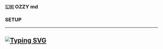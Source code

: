 ### 🇱🇰 OZZY md
### SETUP
---
## [![Typing SVG](https://readme-typing-svg.herokuapp.com?font=Rockstar-ExtraBold&color=F00&lines=WELCOME+TO+OZZY+md+WHATSAPP+BOT;MADE+BY+Danupa)](https://git.io/typing-svg)
